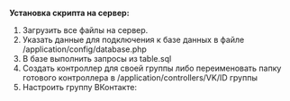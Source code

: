 
**Установка скрипта на сервер:**

1. Загрузить все файлы на сервер.
2. Указать данные для подключения к базе данных в файле /application/config/database.php
3. В базе выполнить запросы из table.sql
4. Создать контроллер для своей группы либо переименовать папку готового контроллера в
/application/controllers/VK/ID группы
5. Настроить группу ВКонтакте: 
